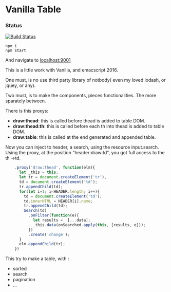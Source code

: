 # Vanilla Table

### Status
[![Build Status](https://api.travis-ci.org/kasselTrankos/vanilla-table.svg?branch=master)](https://travis-ci.org/kasselTrankos/vanilla-table)

```npm
npm i
npm start
```

And navigate to [localhost:9001](http://localhost:9001)


This is a little work with Vanilla, and emacscript 2016.

One must, is no use third party library of notbody( even my loved lodash, or jquey, or any).

Two must, is to make the components, pieces functionalities. The more sparately between.

There is this proxys:
- **draw:thead**:  this is called before thead is added to table DOM.
- **draw:thead:th**: this is called before each th into thead is added to table DOM.
- **draw:table**: this is called at the end generated and appended table.


Now you can inject to header, a search, using the resource input.search. Using the proxy, at the position "header:draw:td",
you got full access to the th ->td.
```javascript
	.proxy('draw:thead', function(elm){
      let _this = this;
      let tr = document.createElement('tr'),
      td = document.createElement('td');
      tr.appendChild(td);
      for(let i=1; i<HEADER.length; i++){
        td = document.createElement('td');
        td.innerHTML = HEADER[i].name;
        tr.appendChild(td);
        Search(td)
          .onFilter(function(e){
            let results =  [...data];
            _this.data(onSearched.apply(this, [results, e]));
          })
          .create('change');
      }
      elm.appendChild(tr);
    })
```



This try to make a table, with :
- sorted
- search
- pagination
- ...

